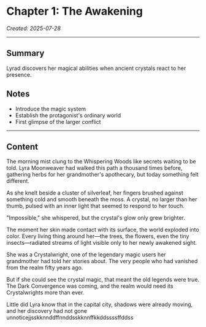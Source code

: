 # Chapter 1: The Awakening

*Created: 2025-07-28*

---

## Summary
Lyrad discovers her magical abilities when ancient crystals react to her presence.

## Notes
- Introduce the magic system
- Establish the protagonist's ordinary world
- First glimpse of the larger conflict

---

## Content

The morning mist clung to the Whispering Woods like secrets waiting to be told. Lyra Moonweaver had walked this path a thousand times before, gathering herbs for her grandmother's apothecary, but today something felt different.

As she knelt beside a cluster of silverleaf, her fingers brushed against something cold and smooth beneath the moss. A crystal, no larger than her thumb, pulsed with an inner light that seemed to respond to her touch.

"Impossible," she whispered, but the crystal's glow only grew brighter.

The moment her skin made contact with its surface, the world exploded into color. Every living thing around her—the trees, the flowers, even the tiny insects—radiated streams of light visible only to her newly awakened sight.

She was a Crystalwright, one of the legendary magic users her grandmother had told her stories about. The very people who had vanished from the realm fifty years ago.

But if she could see the crystal magic, that meant the old legends were true. The Dark Convergence was coming, and the realm would need its Crystalwrights more than ever.

Little did Lyra know that in the capital city, shadows were already moving, and her discovery had not gone unnoticejjsskknnddffnnddsskknnffkkddssssffddss